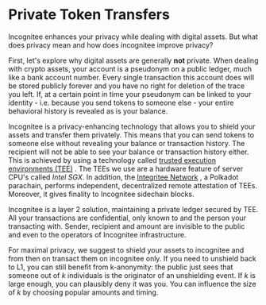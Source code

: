 # Private Token Transfers

Incognitee enhances your privacy while dealing with digital assets.
          But what does privacy mean and how does incognitee improve privacy?

First, let's explore why digital assets are generally
          **not** private. When dealing with crypto assets, your account is a
          pseudonym on a public ledger, much like a bank account number. Every
          single transaction this account does will be stored publicly forever
          and you have no right for deletion of the trace you left. If, at a
          certain point in time your pseudonym can be linked to your identity -
          i.e. because you send tokens to someone else - your entire behavioral
          history is revealed as is your balance.

Incognitee is a privacy-enhancing technology that allows you to shield your
          assets and transfer them privately. This means that you can send
          tokens to someone else without revealing your balance or transaction
          history. The recipient will not be able to see your balance or
          transaction history either. This is achieved by using a technology
          called
          [trusted execution environments (TEE)](https://docs.integritee.network/2-integritee-network/2.7-privacy-technology-trusted-execution-environments)
          . The TEEs we use are a hardware feature of server CPU's called
          *Intel SGX*. In addition, the
          [Integritee Network](https://docs.integritee.network/2-integritee-network)
          , a Polkadot parachain, performs independent, decentralized remote
          attestation of TEEs. Moreover, it gives finality to Incognitee
          sidechain blocks.

Incognitee is a layer 2 solution, maintaining a private ledger secured
          by TEE. All your transactions are confidential, only known to and the
          person your transacting with. Sender, recipient and amount are
          invisible to the public and even to the operators of Incognitee
          infrastructure.

For maximal privacy, we suggest to shield your assets to incognitee
          and from then on transact them on incognitee only. If you need to
          unshield back to L1, you can still benefit from k-anonymity: the
          public just sees that someone out of *k* individuals is the
          originator of an unshielding event. If *k* is large enough, you
          can plausibly deny it was you. You can influence the size of
          *k* by choosing popular amounts and timing.
